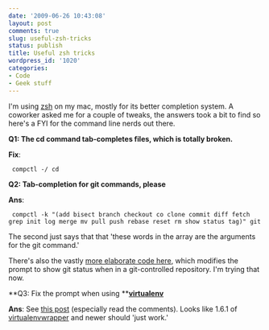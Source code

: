 ```yaml
---
date: '2009-06-26 10:43:08'
layout: post
comments: true
slug: useful-zsh-tricks
status: publish
title: Useful zsh tricks
wordpress_id: '1020'
categories:
- Code
- Geek stuff
---
```


I'm using [zsh](http://www.zsh.org/) on my mac, mostly for its better completion system. A coworker asked me for a couple of tweaks, the answers took a bit to find so here's a FYI for the command line nerds out there.

**Q1: The cd command tab-completes files, which is totally broken.**

**Fix**:

    
     compctl -/ cd




**Q2: Tab-completion for git commands, please**




**Ans**:

    
     compctl -k "(add bisect branch checkout co clone commit diff fetch grep init log merge mv pull push rebase reset rm show status tag)" git







The second just says that that 'these words in the array are the arguments for the git command.'




There's also the vastly [more elaborate code here](http://wunjo.org/zsh-git/), which modifies the prompt to show git status when in a git-controlled repository. I'm trying that now.










**Q3: Fix the prompt when using **[**virtualenv**](http://pypi.python.org/pypi/virtualenv)




**Ans**: See [this post](http://blog.doughellmann.com/2008/12/virtualenvwrapper-161-even-more-zsh.html) (especially read the comments). Looks like 1.6.1 of [virtualenvwrapper](http://www.doughellmann.com/projects/virtualenvwrapper/) and newer should 'just work.'

